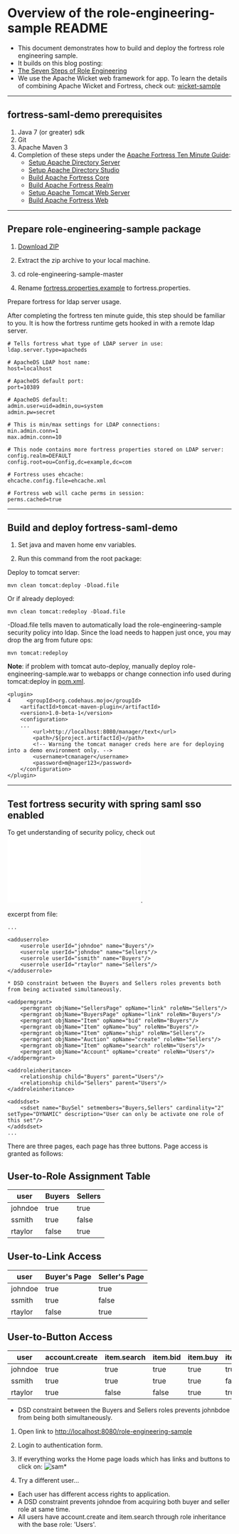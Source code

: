 # Overview of the role-engineering-sample README

 * This document demonstrates how to build and deploy the fortress role engineering sample.
 * It builds on this blog posting:
  * [The Seven Steps of Role Engineering](https://iamfortress.wordpress.com/2015/03/05/the-seven-steps-of-role-engineering/)
 * We use the Apache Wicket web framework for app.  To learn the details of combining Apache Wicket and Fortress, check out:
 [wicket-sample](https://github.com/shawnmckinney/wicket-sample)

-------------------------------------------------------------------------------
## fortress-saml-demo prerequisites
1. Java 7 (or greater) sdk
2. Git
3. Apache Maven 3
4. Completion of these steps under the [Apache Fortress Ten Minute Guide](http://directory.apache.org/fortress/gen-docs/latest/apidocs/org/apache/directory/fortress/core/doc-files/ten-minute-guide.html):
    * [Setup Apache Directory Server](http://directory.apache.org/fortress/gen-docs/latest/apidocs/org/apache/directory/fortress/core/doc-files/apache-directory-server.html)
    * [Setup Apache Directory Studio](http://directory.apache.org/fortress/gen-docs/latest/apidocs/org/apache/directory/fortress/core/doc-files/apache-directory-studio.html)
    * [Build Apache Fortress Core](http://directory.apache.org/fortress/gen-docs/latest/apidocs/org/apache/directory/fortress/core/doc-files/apache-fortress-core.html)
    * [Build Apache Fortress Realm](http://directory.apache.org/fortress/gen-docs/latest/apidocs/org/apache/directory/fortress/core/doc-files/apache-fortress-realm.html)
    * [Setup Apache Tomcat Web Server](http://directory.apache.org/fortress/gen-docs/latest/apidocs/org/apache/directory/fortress/core/doc-files/apache-tomcat.html)
    * [Build Apache Fortress Web](http://directory.apache.org/fortress/gen-docs/latest/apidocs/org/apache/directory/fortress/core/doc-files/apache-fortress-web.html)

-------------------------------------------------------------------------------
## Prepare role-engineering-sample package

1. [Download ZIP](https://github.com/shawnmckinney/role-engineering-sample/archive/master.zip)

2. Extract the zip archive to your local machine.

3. cd role-engineering-sample-master

4. Rename [fortress.properties.example](src/main/resources/fortress.properties.example) to fortress.properties.

 Prepare fortress for ldap server usage.

 After completing the fortress ten minute guide, this step should be familiar to you.  It is how the fortress runtime gets hooked in with a remote ldap server.
 ```properties
# Tells fortress what type of LDAP server in use:
ldap.server.type=apacheds

# ApacheDS LDAP host name:
host=localhost

# ApacheDS default port:
port=10389

# ApacheDS default:
admin.user=uid=admin,ou=system
admin.pw=secret

# This is min/max settings for LDAP connections:
min.admin.conn=1
max.admin.conn=10

# This node contains more fortress properties stored on LDAP server:
config.realm=DEFAULT
config.root=ou=Config,dc=example,dc=com

# Fortress uses ehcache:
ehcache.config.file=ehcache.xml

# Fortress web will cache perms in session:
perms.cached=true
 ```

-------------------------------------------------------------------------------
## Build and deploy fortress-saml-demo

1. Set java and maven home env variables.

2. Run this command from the root package:

  Deploy to tomcat server:
  ```maven
 mvn clean tomcat:deploy -Dload.file
  ```

  Or if already deployed:
  ```maven
 mvn clean tomcat:redeploy -Dload.file
  ```

   -Dload.file tells maven to automatically load the role-engineering-sample security policy into ldap.  Since the load needs to happen just once, you may drop the arg from future ops:
  ```maven
 mvn tomcat:redeploy
  ```
 **Note**: if problem  with tomcat auto-deploy, manually deploy role-engineering-sample.war to webapps or change connection info used during tomcat:deploy in [pom.xml](pom.xml).
 ```
 <plugin>
4     <groupId>org.codehaus.mojo</groupId>
     <artifactId>tomcat-maven-plugin</artifactId>
     <version>1.0-beta-1</version>
     <configuration>
     ...
         <url>http://localhost:8080/manager/text</url>
         <path>/${project.artifactId}</path>
         <!-- Warning the tomcat manager creds here are for deploying into a demo environment only. -->
         <username>tcmanager</username>
         <password>m@nager123</password>
     </configuration>
 </plugin>
 ```

-------------------------------------------------------------------------------

## Test fortress security with spring saml sso enabled

 To get understanding of security policy, check out ![role-engineering-sample security policy](src/main/resources/RoleEngineeringSample.xml).

 excerpt from file:
 ```
 ...

 <adduserrole>
     <userrole userId="johndoe" name="Buyers"/>
     <userrole userId="johndoe" name="Sellers"/>
     <userrole userId="ssmith" name="Buyers"/>
     <userrole userId="rtaylor" name="Sellers"/>
 </adduserrole>

* DSD constraint between the Buyers and Sellers roles prevents both from being activated simultaneously.

 <addpermgrant>
     <permgrant objName="SellersPage" opName="link" roleNm="Sellers"/>
     <permgrant objName="BuyersPage" opName="link" roleNm="Buyers"/>
     <permgrant objName="Item" opName="bid" roleNm="Buyers"/>
     <permgrant objName="Item" opName="buy" roleNm="Buyers"/>
     <permgrant objName="Item" opName="ship" roleNm="Sellers"/>
     <permgrant objName="Auction" opName="create" roleNm="Sellers"/>
     <permgrant objName="Item" opName="search" roleNm="Users"/>
     <permgrant objName="Account" opName="create" roleNm="Users"/>
 </addpermgrant>

 <addroleinheritance>
     <relationship child="Buyers" parent="Users"/>
     <relationship child="Sellers" parent="Users"/>
 </addroleinheritance>

 <addsdset>
     <sdset name="BuySel" setmembers="Buyers,Sellers" cardinality="2" setType="DYNAMIC" description="User can only be activate one role of this set"/>
 </addsdset>
 ...
 ```
 There are three pages, each page has three buttons.  Page access is granted as follows:

## User-to-Role Assignment Table
| user          | Buyers        | Sellers       |
| ------------- | ------------- | ------------- |
| johndoe       | true          | true          |
| ssmith        | true          | false         |
| rtaylor       | false         | true          |


## User-to-Link Access
| user          | Buyer's Page  | Seller's Page |
| ------------- | ------------- | ------------- |
| johndoe       | true          | true          |
| ssmith        | true          | false         |
| rtaylor       | false         | true          |


## User-to-Button Access
| user          | account.create | item.search    | item.bid       | item.buy       | item.ship      | auction.create |
| ------------- | -------------- | -------------- | -------------- | -------------- | -------------- | -------------- |
| johndoe       | true           | true           | true           | true           | true           | true           |
| ssmith        | true           | true           | true           | true           | false          | false          |
| rtaylor       | true           | false          | false          | true           | true           | true           |

* DSD constraint between the Buyers and Sellers roles prevents johnbdoe from being both simultaneously.

 1. Open link to [http://localhost:8080/role-engineering-sample](http://localhost:8080/role-engineering-sample)

 2. Login to authentication form.

 3. If everything works the Home page loads which has links and buttons to click on:
 ![sam*](src/main/javadoc/doc-files/Fortress-Saml-Demo-SuperUser.png "Home Page - sam*")

 4. Try a different user...
  * Each user has different access rights to application.
  * A DSD constraint prevents johndoe from acquiring both buyer and seller role at same time.
  * All users have account.create and item.search through role inheritance with the base role: 'Users'.